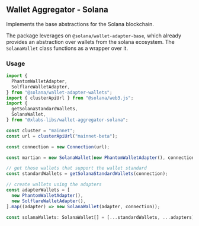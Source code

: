 ## Wallet Aggregator - Solana

Implements the base abstractions for the Solana blockchain.

The package leverages on `@solana/wallet-adapter-base`, which already provides an abstraction over wallets from the solana ecosystem. The `SolanaWallet` class functions as a wrapper over it.

### Usage

```ts
import {
  PhantomWalletAdapter,
  SolflareWalletAdapter,
} from "@solana/wallet-adapter-wallets";
import { clusterApiUrl } from "@solana/web3.js";
import {
  getSolanaStandardWallets,
  SolanaWallet,
} from "@xlabs-libs/wallet-aggregator-solana";

const cluster = "mainnet";
const url = clusterApiUrl("mainnet-beta");

const connection = new Connection(url);

const martian = new SolanaWallet(new PhantomWalletAdapter(), connection);

// get those wallets that support the wallet standard
const standardWallets = getSolanaStandardWallets(connection);

// create wallets using the adapters
const adapterWallets = [
  new PhantomWalletAdapter(),
  new SolflareWalletAdapter(),
].map((adapter) => new SolanaWallet(adapter, connection));

const solanaWallets: SolanaWallet[] = [...standardWallets, ...adapters];
```
